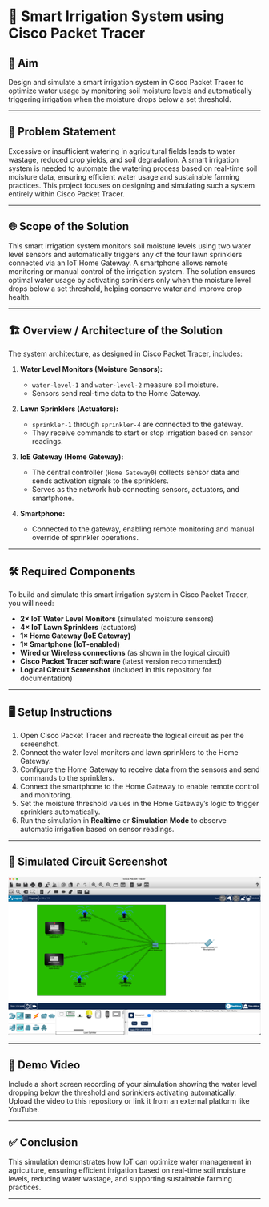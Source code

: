 # 🌱 Smart Irrigation System using Cisco Packet Tracer

## 📌 Aim
Design and simulate a smart irrigation system in Cisco Packet Tracer to optimize water usage by monitoring soil moisture levels and automatically triggering irrigation when the moisture drops below a set threshold.

---

## 📝 Problem Statement
Excessive or insufficient watering in agricultural fields leads to water wastage, reduced crop yields, and soil degradation. A smart irrigation system is needed to automate the watering process based on real-time soil moisture data, ensuring efficient water usage and sustainable farming practices. This project focuses on designing and simulating such a system entirely within Cisco Packet Tracer.

---

## 🌐 Scope of the Solution
This smart irrigation system monitors soil moisture levels using two water level sensors and automatically triggers any of the four lawn sprinklers connected via an IoT Home Gateway. A smartphone allows remote monitoring or manual control of the irrigation system. The solution ensures optimal water usage by activating sprinklers only when the moisture level drops below a set threshold, helping conserve water and improve crop health.

---

## 🏗️ Overview / Architecture of the Solution
The system architecture, as designed in Cisco Packet Tracer, includes:

1. **Water Level Monitors (Moisture Sensors):**
   - `water-level-1` and `water-level-2` measure soil moisture.
   - Sensors send real-time data to the Home Gateway.

2. **Lawn Sprinklers (Actuators):**
   - `sprinkler-1` through `sprinkler-4` are connected to the gateway.
   - They receive commands to start or stop irrigation based on sensor readings.

3. **IoE Gateway (Home Gateway):**
   - The central controller (`Home Gateway0`) collects sensor data and sends activation signals to the sprinklers.
   - Serves as the network hub connecting sensors, actuators, and smartphone.

4. **Smartphone:**
   - Connected to the gateway, enabling remote monitoring and manual override of sprinkler operations.


---

## 🛠️ Required Components
To build and simulate this smart irrigation system in Cisco Packet Tracer, you will need:

- **2× IoT Water Level Monitors** (simulated moisture sensors)
- **4× IoT Lawn Sprinklers** (actuators)
- **1× Home Gateway (IoE Gateway)**
- **1× Smartphone (IoT-enabled)**
- **Wired or Wireless connections** (as shown in the logical circuit)
- **Cisco Packet Tracer software** (latest version recommended)
- **Logical Circuit Screenshot** (included in this repository for documentation)

---

## 🖥️ Setup Instructions
1. Open Cisco Packet Tracer and recreate the logical circuit as per the screenshot.
2. Connect the water level monitors and lawn sprinklers to the Home Gateway.
3. Configure the Home Gateway to receive data from the sensors and send commands to the sprinklers.
4. Connect the smartphone to the Home Gateway to enable remote control and monitoring.
5. Set the moisture threshold values in the Home Gateway’s logic to trigger sprinklers automatically.
6. Run the simulation in **Realtime** or **Simulation Mode** to observe automatic irrigation based on sensor readings.

---

## 📸 Simulated Circuit Screenshot
![Simulated Circuit](./ckt-diag.png) <!-- Replace path with your uploaded image location -->

---

## 🎥 Demo Video
Include a short screen recording of your simulation showing the water level dropping below the threshold and sprinklers activating automatically. Upload the video to this repository or link it from an external platform like YouTube.

---

## ✅ Conclusion
This simulation demonstrates how IoT can optimize water management in agriculture, ensuring efficient irrigation based on real-time soil moisture levels, reducing water wastage, and supporting sustainable farming practices.

---


